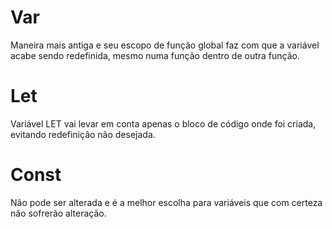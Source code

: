 # Var
Maneira mais antiga e seu escopo de função global faz com que a variável acabe sendo redefinida, mesmo numa função dentro de outra função.

# Let
Variável LET vai levar em conta apenas o bloco de código onde foi criada, evitando redefinição não desejada. 

# Const
Não pode ser alterada e é a melhor escolha para variáveis que com certeza não sofrerão alteração.